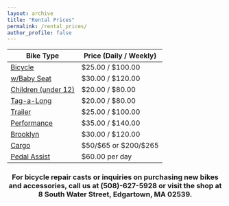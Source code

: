 ```yaml
---
layout: archive
title: "Rental Prices"
permalink: /rental_prices/
author_profile: false
---
```


<table>
  <thead>
    <tr>
      <th>Bike Type</th>
      <th>Price (Daily / Weekly)</th>
    </tr>
  </thead>
  <tbody>
    <tr>
      <td><a href="#">Bicycle</a></td>
      <td>$25.00 / $100.00</td>
    </tr>
    <tr>
      <td><a href="#">w/Baby Seat</a></td>
      <td>$30.00 / $120.00</td>
    </tr>
    <tr>
      <td><a href="#">Children (under 12)</a></td>
      <td>$20.00 / $80.00</td>
    </tr>
    <tr>
      <td><a href="#">Tag-a-Long</a></td>
      <td>$20.00 / $80.00</td>
    </tr>
    <tr>
      <td><a href="#">Trailer</a></td>
      <td>$25.00 / $100.00</td>
    </tr>
    <tr>
      <td><a href="#">Performance</a></td>
      <td>$35.00 / $140.00</td>
    </tr>
    <tr>
      <td><a href="#">Brooklyn</a></td>
      <td>$30.00 / $120.00</td>
    </tr>
    <tr>
      <td><a href="#">Cargo</a></td>
      <td>$50/$65 or $200/$265</td>
    </tr>
    <tr>
      <td><a href="#">Pedal Assist</a></td>
      <td>$60.00 per day</td>
    </tr>
  </tbody>
</table>

<center>
  <h3> For bicycle repair casts or inquiries on purchasing new bikes and accessories, call us at (508)-627-5928 or visit the shop at 8 South Water Street, Edgartown, MA 02539.
  </h3>
</center>
